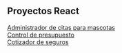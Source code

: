 ## Proyectos React

[Administrador de citas para mascotas](https://keen-goodall-0e2491.netlify.app/)\
[Control de presupuesto](https://relaxed-curran-550521.netlify.app/)\
[Cotizador de seguros](https://goofy-hamilton-701326.netlify.app)
